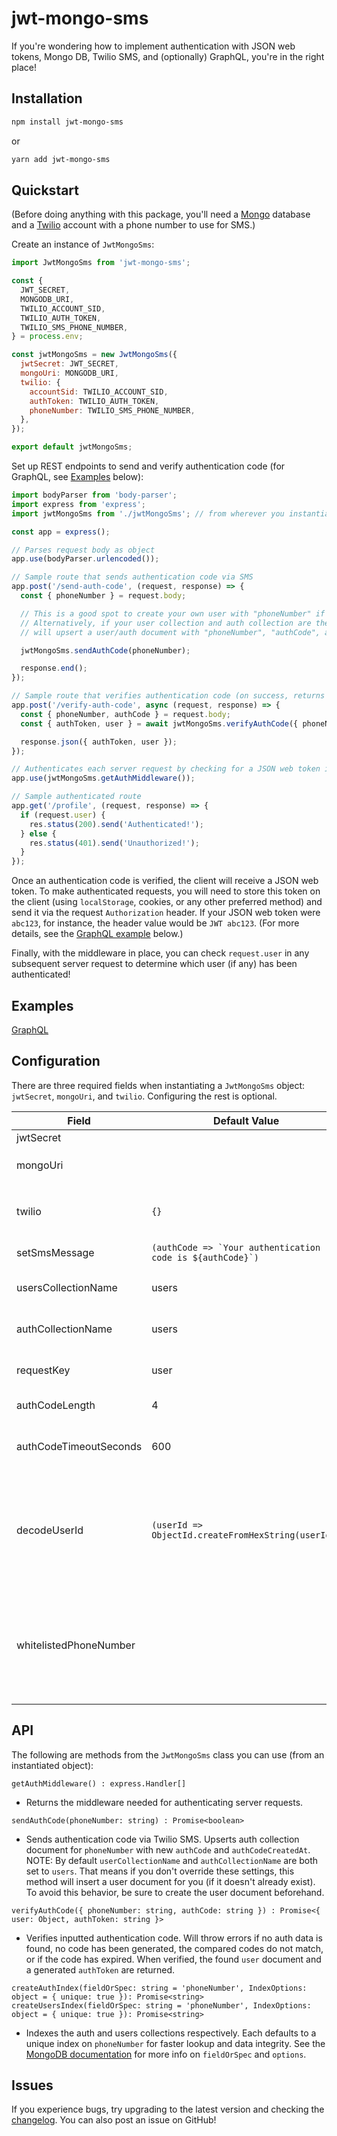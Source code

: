 # jwt-mongo-sms

If you're wondering how to implement authentication with JSON web tokens, Mongo DB, Twilio SMS, and (optionally) GraphQL, you're in the right place!

## Installation

```sh
npm install jwt-mongo-sms
```

or

```sh
yarn add jwt-mongo-sms
```

## Quickstart

(Before doing anything with this package, you'll need a [Mongo](https://www.mongodb.com/) database and a [Twilio](https://www.twilio.com/) account with a phone number to use for SMS.)

Create an instance of `JwtMongoSms`:
```javascript
import JwtMongoSms from 'jwt-mongo-sms';

const {
  JWT_SECRET,
  MONGODB_URI,
  TWILIO_ACCOUNT_SID,
  TWILIO_AUTH_TOKEN,
  TWILIO_SMS_PHONE_NUMBER,
} = process.env;

const jwtMongoSms = new JwtMongoSms({
  jwtSecret: JWT_SECRET,
  mongoUri: MONGODB_URI,
  twilio: {
    accountSid: TWILIO_ACCOUNT_SID,
    authToken: TWILIO_AUTH_TOKEN,
    phoneNumber: TWILIO_SMS_PHONE_NUMBER,
  },
});

export default jwtMongoSms;
```

Set up REST endpoints to send and verify authentication code (for GraphQL, see [Examples](#examples) below):
```javascript
import bodyParser from 'body-parser';
import express from 'express';
import jwtMongoSms from './jwtMongoSms'; // from wherever you instantiated JwtMongoSms

const app = express();

// Parses request body as object
app.use(bodyParser.urlencoded());

// Sample route that sends authentication code via SMS
app.post('/send-auth-code', (request, response) => {
  const { phoneNumber } = request.body;

  // This is a good spot to create your own user with "phoneNumber" if they don't already exist
  // Alternatively, if your user collection and auth collection are the same, the function below
  // will upsert a user/auth document with "phoneNumber", "authCode", and "authCodeCreatedAt"

  jwtMongoSms.sendAuthCode(phoneNumber);

  response.end();
});

// Sample route that verifies authentication code (on success, returns a JSON web token and user data)
app.post('/verify-auth-code', async (request, response) => {
  const { phoneNumber, authCode } = request.body;
  const { authToken, user } = await jwtMongoSms.verifyAuthCode({ phoneNumber, authCode });

  response.json({ authToken, user });
});

// Authenticates each server request by checking for a JSON web token in the "Authorization" header
app.use(jwtMongoSms.getAuthMiddleware());

// Sample authenticated route
app.get('/profile', (request, response) => {
  if (request.user) {
    res.status(200).send('Authenticated!');
  } else {
    res.status(401).send('Unauthorized!');
  }
});
```

Once an authentication code is verified, the client will receive a JSON web token. To make authenticated requests, you will need to store this token on the client (using `localStorage`, cookies, or any other preferred method) and send it via the request `Authorization` header. If your JSON web token were `abc123`, for instance, the header value would be `JWT abc123`. (For more details, see the [GraphQL example](#examples) below.)

Finally, with the middleware in place, you can check `request.user` in any subsequent server request to determine which user (if any) has been authenticated!

## Examples

[GraphQL](docs/graphql.md)

## Configuration

There are three required fields when instantiating a `JwtMongoSms` object: `jwtSecret`, `mongoUri`, and `twilio`. Configuring the rest is optional.

Field|Default Value|Description
---|---|---
jwtSecret||JSON web token [secret](https://jwt.io/introduction/)
mongoUri||[Mongo](https://www.mongodb.com/) URI (e.g., `mongodb://localhost/my-db`)
twilio|`{}`|[Twilio](https://www.twilio.com/) credentials (`accountSid`, `authToken`) and `phoneNumber` used to send SMS text
setSmsMessage|```(authCode => `Your authentication code is ${authCode}`)```|Used to set the message for SMS authentication
usersCollectionName|users|Name of the Mongo collection used to store user data
authCollectionName|users|Name of the Mongo collection used to store auth data
requestKey|user|Key your authenticated user will be assigned to on each server `request`
authCodeLength|4|Length of authentication code
authCodeTimeoutSeconds|600|Number of seconds it takes for a authentication code to expire
decodeUserId|```(userId => ObjectId.createFromHexString(userId))```|Determines the format of `_id` for the auth middleware user query. If your user ids are stored as strings instead of ObjectIds (e.g., Meteor), you should replace this with `(userId) => userId)`
whitelistedPhoneNumber||Use this phone number for testing a "happy path". No text will be sent via `sendAuthCode` (so fake phone numbers will work), and any auth code submitted via `verifyAuthCode` will be considered a match

## API

The following are methods from the `JwtMongoSms` class you can use (from an instantiated object):

```
getAuthMiddleware() : express.Handler[]
```

* Returns the middleware needed for authenticating server requests.

```
sendAuthCode(phoneNumber: string) : Promise<boolean>
```

* Sends authentication code via Twilio SMS. Upserts auth collection document for `phoneNumber` with new `authCode` and `authCodeCreatedAt`. NOTE: By default `userCollectionName` and `authCollectionName` are both set to `users`. That means if you don't override these settings, this method will insert a user document for you (if it doesn't already exist). To avoid this behavior, be sure to create the user document beforehand.

```
verifyAuthCode({ phoneNumber: string, authCode: string }) : Promise<{ user: Object, authToken: string }>
```

* Verifies inputted authentication code. Will throw errors if no auth data is found, no code has been generated, the compared codes do not match, or if the code has expired. When verified, the found `user` document and a generated `authToken` are returned.

```
createAuthIndex(fieldOrSpec: string = 'phoneNumber', IndexOptions: object = { unique: true }): Promise<string>
createUsersIndex(fieldOrSpec: string = 'phoneNumber', IndexOptions: object = { unique: true }): Promise<string>
```

* Indexes the auth and users collections respectively. Each defaults to a unique index on `phoneNumber` for faster lookup and data integrity. See the [MongoDB documentation](http://mongodb.github.io/node-mongodb-native/2.1/api/Collection.html#createIndex) for more info on `fieldOrSpec` and `options`.

## Issues

If you experience bugs, try upgrading to the latest version and checking the [changelog](CHANGELOG.md). You can also post an issue on GitHub!
